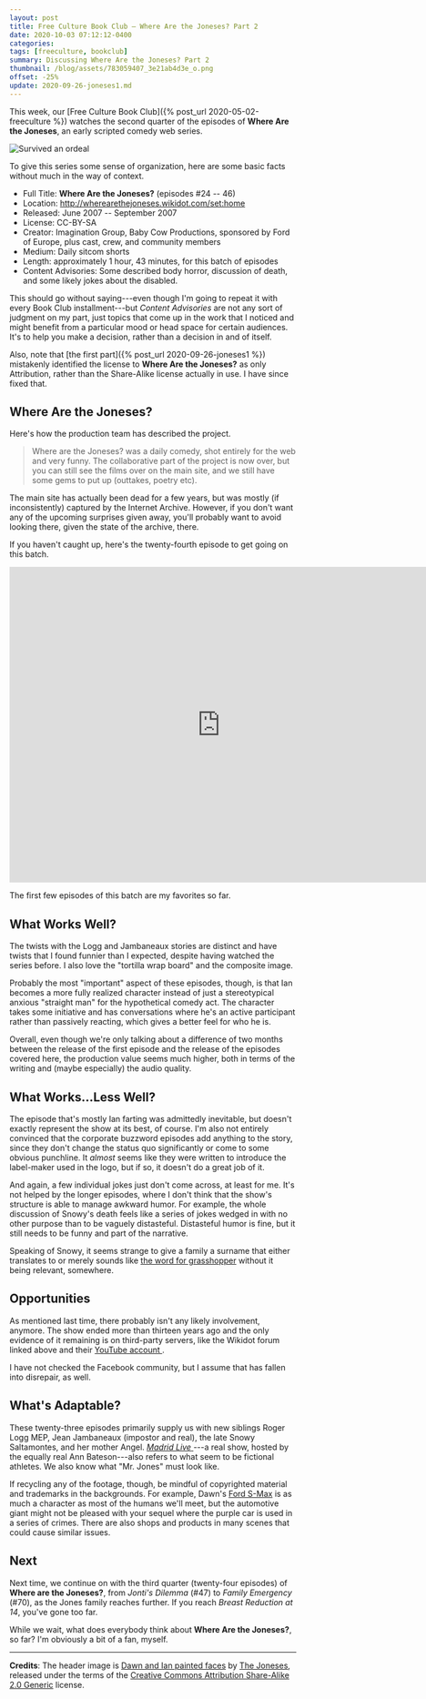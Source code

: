 ```yaml
---
layout: post
title: Free Culture Book Club — Where Are the Joneses? Part 2
date: 2020-10-03 07:12:12-0400
categories:
tags: [freeculture, bookclub]
summary: Discussing Where Are the Joneses? Part 2
thumbnail: /blog/assets/783059407_3e21ab4d3e_o.png
offset: -25%
update: 2020-09-26-joneses1.md
---
```


This week, our [Free Culture Book Club]({% post_url 2020-05-02-freeculture %}) watches the second quarter of the episodes of **Where Are the Joneses**, an early scripted comedy web series.

![Survived an ordeal](/blog/assets/783059407_3e21ab4d3e_o.png "Survived an ordeal")

To give this series some sense of organization, here are some basic facts without much in the way of context.

 * Full Title:  **Where Are the Joneses?** (episodes #24 -- 46)
 * Location:  <http://wherearethejoneses.wikidot.com/set:home>
 * Released:  June 2007 -- September 2007
 * License:  CC-BY-SA
 * Creator:  Imagination Group, Baby Cow Productions, sponsored by Ford of Europe, plus cast, crew, and community members
 * Medium:  Daily sitcom shorts
 * Length:  approximately 1 hour, 43 minutes, for this batch of episodes
 * Content Advisories:  Some described body horror, discussion of death, and some likely jokes about the disabled.

This should go without saying---even though I'm going to repeat it with every Book Club installment---but *Content Advisories* are not any sort of judgment on my part, just topics that come up in the work that I noticed and might benefit from a particular mood or head space for certain audiences.  It's to help you make a decision, rather than a decision in and of itself.

Also, note that [the first part]({% post_url 2020-09-26-joneses1 %}) mistakenly identified the license to **Where Are the Joneses?** as only Attribution, rather than the Share-Alike license actually in use.  I have since fixed that.

## Where Are the Joneses?

Here's how the production team has described the project.

 > Where are the Joneses? was a daily comedy, shot entirely for the web and very funny. The collaborative part of the project is now over, but you can still see the films over on the main site, and we still have some gems to put up (outtakes, poetry etc).

The main site has actually been dead for a few years, but was mostly (if inconsistently) captured by the Internet Archive.  However, if you don't want any of the upcoming surprises given away, you'll probably want to avoid looking there, given the state of the archive, there.

If you haven't caught up, here's the twenty-fourth episode to get going on this batch.

<iframe
  src="https://archive.org/embed/WhereAreTheJoneses-Episode24-"
  width="740"
  height="555"
  frameborder="0"
  webkitallowfullscreen="true"
  mozallowfullscreen="true"
  allowfullscreen
>
</iframe>

The first few episodes of this batch are my favorites so far.

## What Works Well?

The twists with the Logg and Jambaneaux stories are distinct and have twists that I found funnier than I expected, despite having watched the series before.  I also love the "tortilla wrap board" and the composite image.

Probably the most "important" aspect of these episodes, though, is that Ian becomes a more fully realized character instead of just a stereotypical anxious "straight man" for the hypothetical comedy act.  The character takes some initiative and has conversations where he's an active participant rather than passively reacting, which gives a better feel for who he is.

Overall, even though we're only talking about a difference of two months between the release of the first episode and the release of the episodes covered here, the production value seems much higher, both in terms of the writing and (maybe especially) the audio quality.

## What Works...Less Well?

The episode that's mostly Ian farting was admittedly inevitable, but doesn't exactly represent the show at its best, of course.  I'm also not entirely convinced that the corporate buzzword episodes add anything to the story, since they don't change the status quo significantly or come to some obvious punchline.  It *almost* seems like they were written to introduce the label-maker used in the logo, but if so, it doesn't do a great job of it.

And again, a few individual jokes just don't come across, at least for me.  It's not helped by the longer episodes, where I don't think that the show's structure is able to manage awkward humor.  For example, the whole discussion of Snowy's death feels like a series of jokes wedged in with no other purpose than to be vaguely distasteful.  Distasteful humor is fine, but it still needs to be funny and part of the narrative.

Speaking of Snowy, it seems strange to give a family a surname that either translates to or merely sounds like [the word for grasshopper](https://en.wiktionary.org/wiki/saltamontes) without it being relevant, somewhere.

## Opportunities

As mentioned last time, there probably isn't any likely involvement, anymore.  The show ended more than thirteen years ago and the only evidence of it remaining is on third-party servers, like the Wikidot forum linked above and their [YouTube account <i class="fab fa-youtube"></i>](https://www.youtube.com/user/wherearethejoneses/videos).

I have not checked the Facebook community, but I assume that has fallen into disrepair, as well.

## What's Adaptable?

These twenty-three episodes primarily supply us with new siblings Roger Logg MEP, Jean Jambaneaux (impostor and real), the late Snowy Saltamontes, and her mother Angel.  [*Madrid Live* <i class="far fa-copyright"></i>](https://www.circulobellasartes.com/radiocirculo/programas/madrid-live/)---a real show, hosted by the equally real Ann Bateson---also refers to what seem to be fictional athletes.  We also know what "Mr. Jones" must look like.

If recycling any of the footage, though, be mindful of copyrighted material and trademarks in the backgrounds.  For example, Dawn's [Ford S-Max](https://en.wikipedia.org/wiki/Ford_S-Max) is as much a character as most of the humans we'll meet, but the automotive giant might not be pleased with your sequel where the purple car is used in a series of crimes.  There are also shops and products in many scenes that could cause similar issues.

## Next

Next time, we continue on with the third quarter (twenty-four episodes) of **Where are the Joneses?**, from *Jonti's Dilemma* (#47) to *Family Emergency* (#70), as the Jones family reaches further.  If you reach *Breast Reduction at 14*, you've gone too far.

While we wait, what does everybody think about **Where Are the Joneses?**, so far?  I'm obviously a bit of a fan, myself.

* * *

**Credits**:  The header image is [Dawn and Ian painted faces](https://www.flickr.com/photos/wherearethejoneses/783059407/) by [The Joneses](https://www.flickr.com/photos/wherearethejoneses/), released under the terms of the [Creative Commons Attribution Share-Alike 2.0 Generic](https://creativecommons.org/licenses/by-sa/2.0/) license.
